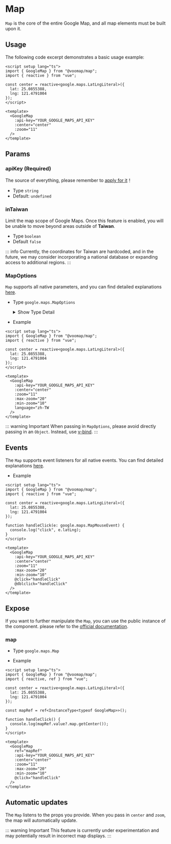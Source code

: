 # Map

`Map` is the core of the entire Google Map, and all map elements must be built upon it.

## Usage

The following code excerpt demonstrates a basic usage example:

```vue
<script setup lang="ts">
import { GoogleMap } from "@voomap/map";
import { reactive } from "vue";

const center = reactive<google.maps.LatLngLiteral>({
  lat: 25.0855388,
  lng: 121.4791004
});
</script>

<template>
  <GoogleMap
    :api-key="YOUR_GOOGLE_MAPS_API_KEY"
    :center="center"
    :zoom="11"
  />
</template>
```

## Params

### apiKey (Required)

The source of everything, please remember to [apply for it](https://developers.google.com/maps/documentation/javascript/get-api-key)！

- Type `string`
- Default: `undefined`

### inTaiwan

Limit the map scope of Google Maps. Once this feature is enabled, you will be unable to move beyond areas outside of **Taiwan**.

- Type `boolean`
- Default `false`

::: info
Currently, the coordinates for Taiwan are hardcoded, and in the future, we may consider incorporating a national database or expanding access to additional regions.
:::

### MapOptions

`Map` supports all native parameters, and you can find detailed explanations [here](https://developers.google.com/maps/documentation/javascript/reference/map#MapOptions).

- Type `google.maps.MapOptions`

  <details>
    <summary>
      Show Type Detail
    </summary>

  ```ts
  interface MapOptions {
    backgroundColor?: string;
    center?: LatLng | null | LatLngLiteral;
    clickableIcons?: boolean;
    controlSize?: number;
    disableDefaultUI?: boolean;
    disableDoubleClickZoom?: boolean;
    draggable?: boolean;
    draggableCursor?: string;
    draggingCursor?: string;
    fullscreenControl?: boolean;
    fullscreenControlOptions?: FullscreenControlOptions | null;
    gestureHandling?: string;
    heading?: number;
    isFractionalZoomEnabled?: boolean;
    keyboardShortcuts?: boolean;
    mapId?: string;
    mapTypeControl?: boolean;
    mapTypeControlOptions?: MapTypeControlOptions | null;
    mapTypeId?: string;
    maxZoom?: number;
    minZoom?: number;
    noClear?: boolean;
    panControl?: boolean;
    panControlOptions?: PanControlOptions;
    restriction?: MapRestriction;
    rotateControl?: boolean;
    rotateControlOptions?: RotateControlOptions;
    scaleControl?: boolean;
    scaleControlOptions?: ScaleControlOptions;
    scrollwheel?: boolean;
    streetView?: StreetViewPanorama;
    streetViewControl?: boolean;
    streetViewControlOptions?: StreetViewControlOptions;
    styles?: MapTypeStyle[];
    tilt?: number;
    zoom?: number;
    zoomControl?: boolean;
    zoomControlOptions?: ZoomControlOptions;
    language?: string
  }
  ```

  </details>

- Example

```vue
<script setup lang="ts">
import { GoogleMap } from "@voomap/map";
import { reactive } from "vue";

const center = reactive<google.maps.LatLngLiteral>({
  lat: 25.0855388,
  lng: 121.4791004
});
</script>

<template>
  <GoogleMap
    :api-key="YOUR_GOOGLE_MAPS_API_KEY"
    :center="center"
    :zoom="11"
    :max-zoom="20"
    :min-zoom="10"
    language="zh-TW
  />
</template>
```

::: warning Important
When passing in `MapOptions`, please avoid directly passing in an `Object`. Instead, use [v-bind](https://vuejs.org/guide/components/props.html#prop-passing-details).
:::

## Events

The `Map` supports event listeners for all native events. You can find detailed explanations [here](https://developers.google.com/maps/documentation/javascript/reference/map#Map-Events).

- Example

```vue
<script setup lang="ts">
import { GoogleMap } from "@voomap/map";
import { reactive } from "vue";

const center = reactive<google.maps.LatLngLiteral>({
  lat: 25.0855388,
  lng: 121.4791004
});

function handleClick(e: google.maps.MapMouseEvent) {
  console.log("click", e.latLng);
}
</script>

<template>
  <GoogleMap
    :api-key="YOUR_GOOGLE_MAPS_API_KEY"
    :center="center"
    :zoom="11"
    :max-zoom="20"
    :min-zoom="10"
    @click="handleClick"
    @dblclick="handleClick"
  />
</template>
```

## Expose

If you want to further manipulate the `Map`, you can use the public instance of the component. please refer to the [official documentation](https://developers.google.com/maps/documentation/javascript/reference/map#Map-Methods).

### map

- Type `google.maps.Map`

- Example

```vue
<script setup lang="ts">
import { GoogleMap } from "@voomap/map";
import { reactive, ref } from "vue";

const center = reactive<google.maps.LatLngLiteral>({
  lat: 25.0855388,
  lng: 121.4791004
});

const mapRef = ref<InstanceType<typeof GoogleMap>>();

function handleClick() {
  console.log(mapRef.value?.map.getCenter());
}
</script>

<template>
  <GoogleMap
    ref="mapRef"
    :api-key="YOUR_GOOGLE_MAPS_API_KEY"
    :center="center"
    :zoom="11"
    :max-zoom="20"
    :min-zoom="10"
    @click="handleClick"
  />
</template>
```

## Automatic updates

The `Map` listens to the props you provide. When you pass in `center` and `zoom`, the map will automatically update.

::: warning Important
This feature is currently under experimentation and may potentially result in incorrect map displays.
:::
